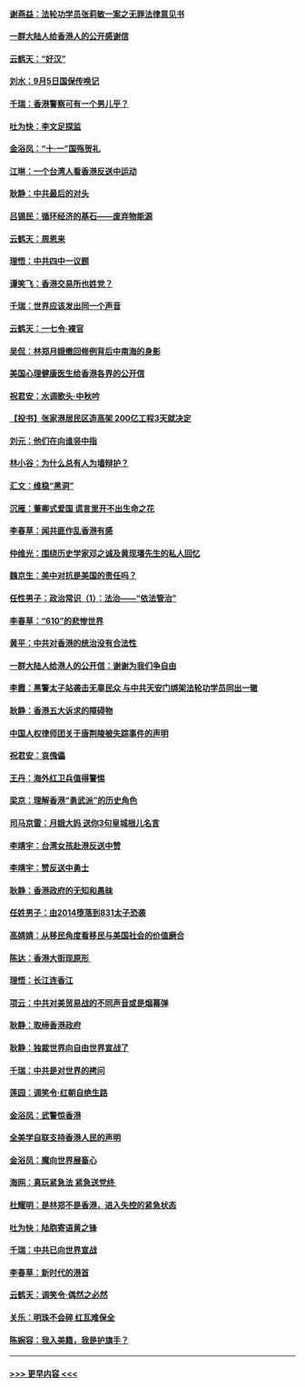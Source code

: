 #### [谢燕益：法轮功学员张莉敏一案之无罪法律意见书](../pages/nsc993/n11517600.md?t=09130755) 
#### [一群大陆人给香港人的公开感谢信](../pages/nsc993/n11514797.md?t=09130755) 
#### [云鹤天：“好汉”](../pages/nsc993/n11513536.md?t=09130755) 
#### [刘水：9月5日国保传唤记](../pages/nsc993/n11513460.md?t=09130755) 
#### [千瑞：香港警察可有一个男儿乎？](../pages/nsc993/n11513109.md?t=09130755) 
#### [吐为快：李文足探监](../pages/nsc993/n11509622.md?t=09130755) 
#### [金浴凤：“十‧一”国殇贺礼](../pages/nsc993/n11509593.md?t=09130755) 
#### [江琳：一个台湾人看香港反送中运动](../pages/nsc993/n11509211.md?t=09130755) 
#### [耿静：中共最后的对头](../pages/nsc993/n11508308.md?t=09130755) 
#### [吕锡民：循环经济的基石——废弃物能源](../pages/nsc993/n11508212.md?t=09130755) 
#### [云鹤天：周恩来](../pages/nsc993/n11508055.md?t=09130755) 
#### [理悟：中共四中一议题](../pages/nsc993/n11507782.md?t=09130755) 
#### [谭笑飞：香港交易所也姓党？](../pages/nsc993/n11507753.md?t=09130755) 
#### [千瑞：世界应该发出同一个声音](../pages/nsc993/n11507290.md?t=09130755) 
#### [云鹤天：一七令‧裸官](../pages/nsc993/n11507177.md?t=09130755) 
#### [吴侃：林郑月娥撤回修例背后中南海的身影](../pages/nsc993/n11506876.md?t=09130755) 
#### [美国心理健康医生给香港各界的公开信](../pages/nsc993/n11506809.md?t=09130755) 
#### [祝君安：水调歌头‧中秋吟](../pages/nsc993/n11506758.md?t=09130755) 
#### [【投书】张家港居民区造高架 200亿工程3天就决定](../pages/nsc993/n11506682.md?t=09130755) 
#### [刘元：他们在向谁竖中指](../pages/nsc993/n11505384.md?t=09130755) 
#### [林小谷：为什么总有人为墙辩护？](../pages/nsc993/n11505226.md?t=09130755) 
#### [汇文：维稳“黑洞”](../pages/nsc993/n11504347.md?t=09130755) 
#### [沉雁：董卿式爱国 谎言里开不出生命之花](../pages/nsc993/n11503215.md?t=09130755) 
#### [李春草：闻共匪作乱香港有感](../pages/nsc993/n11503072.md?t=09130755) 
#### [仲维光：围绕历史学家邓之诚及黄现璠先生的私人回忆](../pages/nsc993/n11501330.md?t=09130755) 
#### [魏京生：美中对抗是美国的责任吗？](../pages/nsc993/n11500723.md?t=09130755) 
#### [任性男子：政治常识（1）：法治——“依法管治”](../pages/nsc993/n11500791.md?t=09130755) 
#### [李春草：“610”的悲惨世界](../pages/nsc993/n11501141.md?t=09130755) 
#### [黄平：中共对香港的统治没有合法性](../pages/nsc993/n11499473.md?t=09130755) 
#### [一群大陆人给港人的公开信：谢谢为我们争自由](../pages/nsc993/n11500402.md?t=09130755) 
#### [李霞：黑警太子站袭击无辜民众 与中共天安门绑架法轮功学员同出一辙](../pages/nsc993/n11499805.md?t=09130755) 
#### [耿静：香港五大诉求的障碍物](../pages/nsc993/n11497578.md?t=09130755) 
#### [中国人权律师团关于唐荆陵被失踪事件的声明](../pages/nsc993/n11500014.md?t=09130755) 
#### [祝君安：哀傀儡](../pages/nsc993/n11499776.md?t=09130755) 
#### [王丹：海外红卫兵值得警惕](../pages/nsc993/n11498138.md?t=09130755) 
#### [梁京：理解香港“勇武派”的历史角色](../pages/nsc993/n11498006.md?t=09130755) 
#### [司马京雷：月娥大妈  送你3句皇城根儿名言](../pages/nsc993/n11497885.md?t=09130755) 
#### [李靖宇：台湾女孩赴港反送中赞](../pages/nsc993/n11497721.md?t=09130755) 
#### [李靖宇：赞反送中勇士](../pages/nsc993/n11497452.md?t=09130755) 
#### [耿静：香港政府的无知和愚昧](../pages/nsc993/n11494238.md?t=09130755) 
#### [任姓男子：由2014堕落到831太子恐袭](../pages/nsc993/n11496683.md?t=09130755) 
#### [高婧婧：从移民角度看移民与美国社会的价值磨合](../pages/nsc993/n11495757.md?t=09130755) 
#### [陈达：香港大街现原形 ](../pages/nsc993/n11495441.md?t=09130755) 
#### [理悟：长江连香江](../pages/nsc993/n11495377.md?t=09130755) 
#### [项云：中共对美贸易战的不同声音或是烟幕弹](../pages/nsc993/n11494929.md?t=09130755) 
#### [耿静：取缔香港政府](../pages/nsc993/n11494218.md?t=09130755) 
#### [耿静：独裁世界向自由世界宣战了](../pages/nsc993/n11494190.md?t=09130755) 
#### [千瑞：中共是对世界的拷问](../pages/nsc993/n11493021.md?t=09130755) 
#### [莲园：调笑令‧红朝自绝生路](../pages/nsc993/n11493011.md?t=09130755) 
#### [金浴凤：武警惊香港](../pages/nsc993/n11492994.md?t=09130755) 
#### [全美学自联支持香港人民的声明](../pages/nsc993/n11492630.md?t=09130755) 
#### [金浴凤：魔向世界展畜心](../pages/nsc993/n11492599.md?t=09130755) 
#### [海网：真玩紧急法 紧急送党终 ](../pages/nsc993/n11492535.md?t=09130755) 
#### [杜耀明：是林郑不是香港，进入失控的紧急状态](../pages/nsc993/n11491420.md?t=09130755) 
#### [吐为快：陆胞寄语黄之锋](../pages/nsc993/n11491117.md?t=09130755) 
#### [千瑞：中共已向世界宣战](../pages/nsc993/n11490123.md?t=09130755) 
#### [李春草：新时代的港首](../pages/nsc993/n11489864.md?t=09130755) 
#### [云鹤天：调笑令·偶然之必然](../pages/nsc993/n11489701.md?t=09130755) 
#### [关乐：明珠不会碎 红瓦难保全](../pages/nsc993/n11489647.md?t=09130755) 
#### [陈婉容：我入美籍，我是护旗手？](../pages/nsc993/n11487908.md?t=09130755) 

----
#### [ >>> 更早内容 <<< ](../indexes/nsc993-earlier.md)
